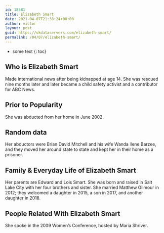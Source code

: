 ```yaml
---
id: 18581
title: Elizabeth Smart
date: 2021-04-07T21:38:24+00:00
author: victor
layout: post
guid: https://ukdataservers.com/elizabeth-smart/
permalink: /04/07/elizabeth-smart/
---
```


* some text
{: toc}


## Who is Elizabeth Smart



Made international news after being kidnapped at age 14. She was rescued nine months later and later became a child safety activist and a contributor for ABC News. 

                
                
                
## Prior to Popularity



She was abducted from her home in June 2002.

                
                
                
## Random data



Her abductors were Brian David Mitchell and his wife Wanda Ilene Barzee, and they moved her around state to state and kept her in their home as a prisoner.

                
                
                
## Family & Everyday Life of Elizabeth Smart



Her parents are Edward and Lois Smart. She was born and raised in Salt Lake City with her four brothers and sister. She married Matthew Gilmour in 2012; they welcomed a daughter in 2015, a son in 2017, and another daughter in 2018.

                
                
                
## People Related With Elizabeth Smart



She spoke in the 2009 Women&#8217;s Conference, hosted by Maria Shriver.

                
              
            
          
          
          